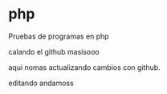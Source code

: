 # php
Pruebas de programas en php

calando el github masisooo

aqui nomas actualizando cambios con github.

editando andamoss
